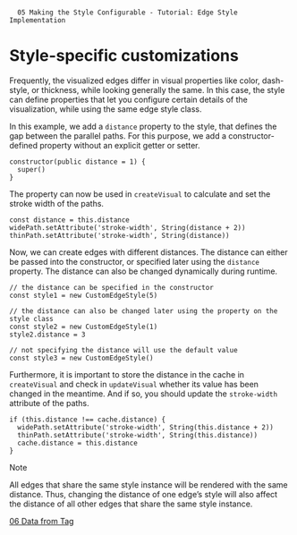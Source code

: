 <!--
 //////////////////////////////////////////////////////////////////////////////
 // @license
 // This file is part of yFiles for HTML 2.6.0.3.
 // Use is subject to license terms.
 //
 // Copyright (c) 2000-2024 by yWorks GmbH, Vor dem Kreuzberg 28,
 // 72070 Tuebingen, Germany. All rights reserved.
 //
 //////////////////////////////////////////////////////////////////////////////
-->
#

      05 Making the Style Configurable - Tutorial: Edge Style Implementation

# Style-specific customizations

Frequently, the visualized edges differ in visual properties like color, dash-style, or thickness, while looking generally the same. In this case, the style can define properties that let you configure certain details of the visualization, while using the same edge style class.

In this example, we add a `distance` property to the style, that defines the gap between the parallel paths. For this purpose, we add a constructor-defined property without an explicit getter or setter.

```
constructor(public distance = 1) {
  super()
}
```

The property can now be used in `createVisual` to calculate and set the stroke width of the paths.

```
const distance = this.distance
widePath.setAttribute('stroke-width', String(distance + 2))
thinPath.setAttribute('stroke-width', String(distance))
```

Now, we can create edges with different distances. The distance can either be passed into the constructor, or specified later using the `distance` property. The distance can also be changed dynamically during runtime.

```
// the distance can be specified in the constructor
const style1 = new CustomEdgeStyle(5)

// the distance can also be changed later using the property on the style class
const style2 = new CustomEdgeStyle(1)
style2.distance = 3

// not specifying the distance will use the default value
const style3 = new CustomEdgeStyle()
```

Furthermore, it is important to store the distance in the cache in `createVisual` and check in `updateVisual` whether its value has been changed in the meantime. And if so, you should update the `stroke-width` attribute of the paths.

```
if (this.distance !== cache.distance) {
  widePath.setAttribute('stroke-width', String(this.distance + 2))
  thinPath.setAttribute('stroke-width', String(this.distance))
  cache.distance = this.distance
}
```

Note

All edges that share the same style instance will be rendered with the same distance. Thus, changing the distance of one edge’s style will also affect the distance of all other edges that share the same style instance.

[06 Data from Tag](../../tutorial-style-implementation-edge/06-data-from-tag/)
